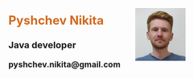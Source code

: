 <div style="display: flex">
    <div style="flex: 1; font-size: large; font-weight: bold; text-align: left">
        <p style="color: chocolate; font-size: x-large">Pyshchev Nikita</p>
        <p>Java developer</p>
        <p style="font-size: medium">pyshchev.nikita@gmail.com</p>
    </div>
    <div style="flex: 1; width: 10%">
        <p><img src="img_2.png" width="100" alt="accessibility text"></p>
    </div>
</div>

